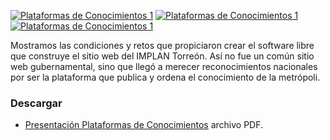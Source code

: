 
<a href="plataformas-de-conocimientos/plataformas-de-conocimientos-1.png"><img class="diapositiva-sombra" src="plataformas-de-conocimientos/plataformas-de-conocimientos-1-small.png" alt="Plataformas de Conocimientos 1"></a>
<a href="plataformas-de-conocimientos/plataformas-de-conocimientos-2.png"><img class="diapositiva-sombra" src="plataformas-de-conocimientos/plataformas-de-conocimientos-2-small.png" alt="Plataformas de Conocimientos 1"></a>
<a href="plataformas-de-conocimientos/plataformas-de-conocimientos-3.png"><img class="diapositiva-sombra" src="plataformas-de-conocimientos/plataformas-de-conocimientos-3-small.png" alt="Plataformas de Conocimientos 1"></a>

Mostramos las condiciones y retos que propiciaron crear el software libre que construye el sitio web del IMPLAN Torreón. Así no fue un común sitio web gubernamental, sino que llegó a merecer reconocimientos nacionales por ser la plataforma que publica y ordena el conocimiento de la metrópoli.

### Descargar

* [Presentación Plataformas de Conocimientos](plataformas-de-conocimientos/plataformas-de-conocimientos.pdf) archivo PDF.
